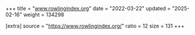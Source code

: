 +++
title = "www.rowlingindex.org"
date = "2022-03-22"
updated = "2025-02-16"
weight = 134298

[extra]
source = "https://www.rowlingindex.org/"
ratio = 12
size = 131
+++
